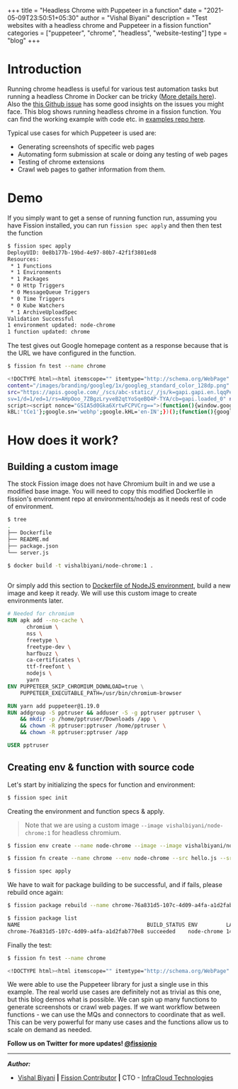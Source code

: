 +++
title = "Headless Chrome with Puppeteer in a function"
date = "2021-05-09T23:50:51+05:30"
author = "Vishal Biyani"
description = "Test websites with a headless chrome and Puppeteer in a fission function"
categories = ["puppeteer", "chrome", "headless", "website-testing"]
type = "blog"
+++

# Introduction

Running chrome headless is useful for various test automation tasks but running a headless Chrome in Docker can be tricky ([More details here](https://github.com/puppeteer/puppeteer/blob/main/docs/troubleshooting.md#running-puppeteer-in-docker)). Also the [this Github issue](https://github.com/puppeteer/puppeteer/issues/3994#issuecomment-524396092) has some good insights on the issues you might face. This blog shows running headless chrome in a fission function. You can find the working example with code etc. in [examples repo here](https://github.com/fission/examples/tree/master/samples/nodejs-chrome-headless).

Typical use cases for which Puppeteer is used are:

- Generating screenshots of specific web pages
- Automating form submission at scale or doing any testing of web pages
- Testing of chrome extensions
- Crawl web pages to gather information from them.

# Demo

If you simply want to get a sense of running function run, assuming you have Fission installed, you can run `fission spec apply` and then then test the function

```sh
$ fission spec apply
DeployUID: 0e8b177b-19bd-4e97-80b7-42f1f3801ed8
Resources:
 * 1 Functions
 * 1 Environments
 * 1 Packages
 * 0 Http Triggers
 * 0 MessageQueue Triggers
 * 0 Time Triggers
 * 0 Kube Watchers
 * 1 ArchiveUploadSpec
Validation Successful
1 environment updated: node-chrome
1 function updated: chrome
```

The test gives out Google homepage content as a response because that is the URL we have configured in the function.

```sh
$ fission fn test --name chrome

<!DOCTYPE html><html itemscope="" itemtype="http://schema.org/WebPage" lang="en-IN"><head><meta charset="UTF-8"><meta 
content="/images/branding/googleg/1x/googleg_standard_color_128dp.png" itemprop="image"><title>Google</title><script 
src="https://apis.google.com/_/scs/abc-static/_/js/k=gapi.gapi.en.lqqPe8Y-aUs.O/m=gapi_iframes,googleapis_client/rt=j/
sv=1/d=1/ed=1/rs=AHpOoo_7ZBgzLryveB2qtYoSqeBQ4P-TYA/cb=gapi.loaded_0" nonce="GSIA5d0Gka6XrtwFCPVCrg==" async=""></
script><script nonce="GSIA5d0Gka6XrtwFCPVCrg==">(function(){window.google={kEI:'lmY2X4L-AoOW4-EPxPiykAY',kEXPI:'31',
kBL:'tCe1'};google.sn='webhp';google.kHL='en-IN';})();(function(){google.lc=[];google.li=0;google.getEI=function(a)
```

# How does it work?

## Building a custom image

The stock Fission image does not have Chromium built in and we use a modified base image. You will need to copy this modified Dockerfile in fission's environment repo at environments/nodejs as it needs rest of code of environment.

```sh
$ tree
.
├── Dockerfile
├── README.md
├── package.json
└── server.js

$ docker build -t vishalbiyani/node-chrome:1 .
 
```

Or simply add this section to [Dockerfile of NodeJS environment](https://github.com/fission/environments/blob/master/nodejs/Dockerfile), build a new image and keep it ready. We will use this custom image to create environments later.

```dockerfile
# Needed for chromium
RUN apk add --no-cache \
      chromium \
      nss \
      freetype \
      freetype-dev \
      harfbuzz \
      ca-certificates \
      ttf-freefont \
      nodejs \
      yarn
ENV PUPPETEER_SKIP_CHROMIUM_DOWNLOAD=true \
    PUPPETEER_EXECUTABLE_PATH=/usr/bin/chromium-browser

RUN yarn add puppeteer@1.19.0
RUN addgroup -S pptruser && adduser -S -g pptruser pptruser \
    && mkdir -p /home/pptruser/Downloads /app \
    && chown -R pptruser:pptruser /home/pptruser \
    && chown -R pptruser:pptruser /app

USER pptruser
```

## Creating env & function with source code

Let's start by initializing the specs for function and environment:

```sh
$ fission spec init
```

Creating the environment and function specs & apply. 

> Note that we are using a custom image `--image vishalbiyani/node-chrome:1` for headless chromium.

```sh
$ fission env create --name node-chrome --image --image vishalbiyani/node-chrome:1 --builder fission/node-builder --spec

$ fission fn create --name chrome --env node-chrome --src hello.js --src package.json --entrypoint hello --spec

$ fission spec apply 
```

We have to wait for package building to be successful, and if fails, please rebuild once again:

```sh
$ fission package rebuild --name chrome-76a831d5-107c-4d09-a4fa-a1d2fab770e8

$ fission package list
NAME                                        BUILD_STATUS ENV         LASTUPDATEDAT
chrome-76a831d5-107c-4d09-a4fa-a1d2fab770e8 succeeded    node-chrome 14 Aug 20 15:52 IST

```

Finally the test:

```sh
$ fission fn test --name chrome

<!DOCTYPE html><html itemscope="" itemtype="http://schema.org/WebPage" lang="en-IN"><head><meta charset="UTF-8"><meta content="/images/branding/googleg/1x/googleg_standard_color_128dp.png" itemprop="image"><title>Google</title><script src="https://apis.google.com/_/scs/abc-static/_/js/k=gapi.gapi.en.
```

We were able to use the Puppeteer library for just a single use in this example. The real world use cases are definitely not as trivial as this one, but this blog demos what is possible. We can spin up many functions to generate screenshots or crawl web pages. If we want workflow between functions - we can use the MQs and connectors to coordinate that as well. This can be very powerful for many use cases and the functions allow us to scale on demand as needed.

**Follow us on Twitter for more updates! [@fissionio](https://www.twitter.com/fissionio)**

--- 

**_Author:_**

* [Vishal Biyani](https://twitter.com/vishal_biyani)  **|**  [Fission Contributor](https://github.com/vishal-biyani)  **|**  CTO - [InfraCloud Technologies](http://infracloud.io/)